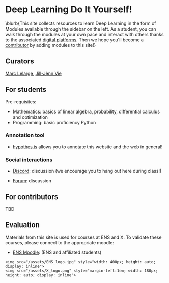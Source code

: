 
# Deep Learning Do It Yourself!


\blurb{This site collects resources to learn Deep Learning in the form of Modules available through the sidebar on the left. 
As a student, you can walk through the modules at your own pace and interact with others thanks to the associated [digital platforms](#social-interactions). 
Then we hope you'll become a [contributor](#for-contributors) by adding modules to this site!}

## Curators
[Marc Lelarge](https://www.di.ens.fr/~lelarge/), [Jill-Jênn Vie](https://jill-jenn.net/)

## For students

Pre-requisites:
- Mathematics: basics of linear algebra, probability, differential calculus and optimization
- Programming: basic proficiency Python

### Annotation tool

- [hypothes.is](https://hypothes.is/groups/EzzjE8gb/deep-learning-ens-2020) allows you to annotate this website and the web in general!

### Social interactions

- [Discord](https://discord.gg/): discussion (we encourage you to hang out here during class!)

- [Forum](https://forum.dataflowr.com/): discussion

## For contributors

TBD

## Evaluation

Materials from this site is used for courses at ENS and X. To validate these courses, please connect to the appropriate moodle:

- [ENS Moodle](https://moodle.ens.psl.eu/enrol/index.php?id=1020): (ENS and affiliated students) 



~~~
<img src="/assets/ENS_logo.jpg" style="width: 400px; height: auto; display: inline">
<img src="/assets/X_logo.png" style="margin-left:1em; width: 180px; height: auto; display: inline">      
~~~

